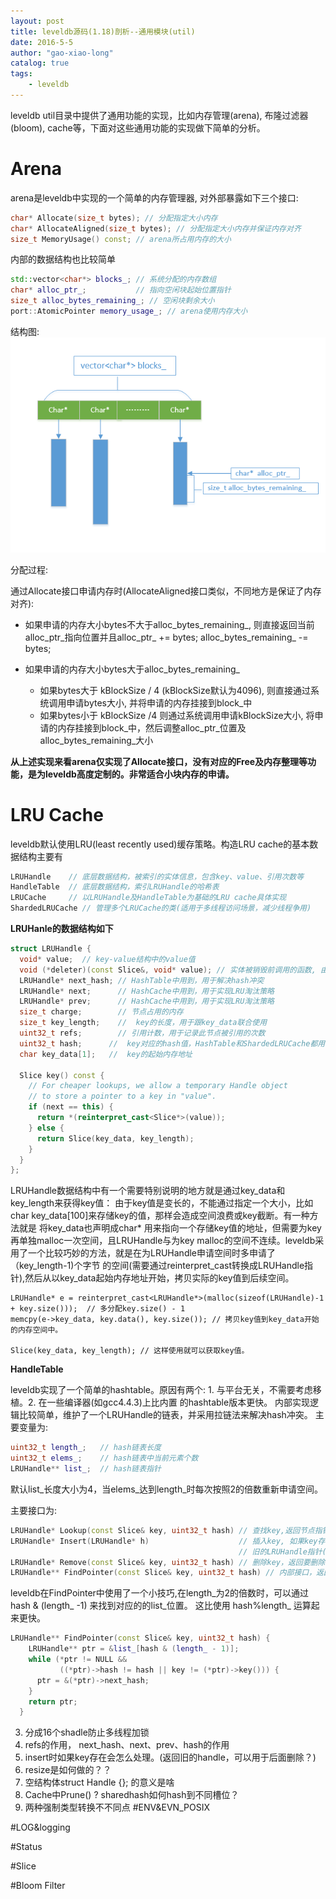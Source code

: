 ```yaml
---
layout: post
title: leveldb源码(1.18)剖析--通用模块(util)
date: 2016-5-5
author: "gao-xiao-long"
catalog: true
tags:
    - leveldb
---
```


leveldb util目录中提供了通用功能的实现，比如内存管理(arena), 布隆过滤器(bloom), cache等，下面对这些通用功能的实现做下简单的分析。

# Arena

arena是leveldb中实现的一个简单的内存管理器, 对外部暴露如下三个接口:

```C++
char* Allocate(size_t bytes); // 分配指定大小内存
char* AllocateAligned(size_t bytes); // 分配指定大小内存并保证内存对齐
size_t MemoryUsage() const; // arena所占用内存的大小

```

内部的数据结构也比较简单


```C++
std::vector<char*> blocks_; // 系统分配的内存数组
char* alloc_ptr_;           // 指向空闲块起始位置指针
size_t alloc_bytes_remaining_; // 空闲块剩余大小
port::AtomicPointer memory_usage_; // arena使用内存大小
```
结构图:
![结构图](/img/in-post/leveldb/arena.png)

分配过程:

通过Allocate接口申请内存时(AllocateAligned接口类似，不同地方是保证了内存对齐):

- 如果申请的内存大小bytes不大于alloc_bytes_remaining_, 则直接返回当前alloc_ptr_指向位置并且alloc_ptr_ += bytes; alloc_bytes_remaining_ -= bytes;

- 如果申请的内存大小bytes大于alloc_bytes_remaining_

    - 如果bytes大于 kBlockSize / 4 (kBlockSize默认为4096), 则直接通过系统调用申请bytes大小, 并将申请的内存挂接到block_中
    - 如果bytes小于 kBlockSize /4 则通过系统调用申请kBlockSize大小, 将申请的内存挂接到block_中，然后调整alloc_ptr_位置及alloc_bytes_remaining_大小

**从上述实现来看arena仅实现了Allocate接口，没有对应的Free及内存整理等功能，是为leveldb高度定制的。非常适合小块内存的申请。**


# LRU Cache

leveldb默认使用LRU(least recently used)缓存策略。构造LRU cache的基本数据结构主要有

```C++
LRUHandle    // 底层数据结构，被索引的实体信息，包含key、value、引用次数等
HandleTable  // 底层数据结构，索引LRUHandle的哈希表
LRUCache     // 以LRUHandle及HandleTable为基础的LRU cache具体实现
ShardedLRUCache // 管理多个LRUCache的类(适用于多线程访问场景，减少线程争用)
```

**LRUHanle的数据结构如下**

```C++
struct LRUHandle {
  void* value;  // key-value结构中的value值
  void (*deleter)(const Slice&, void* value); // 实体被销毁前调用的函数, 由外部传入
  LRUHandle* next_hash; // HashTable中用到，用于解决hash冲突
  LRUHandle* next;      // HashCache中用到，用于实现LRU淘汰策略
  LRUHandle* prev;      // HashCache中用到，用于实现LRU淘汰策略
  size_t charge;        // 节点占用的内存
  size_t key_length;    //  key的长度，用于跟key_data联合使用
  uint32_t refs;        // 引用计数，用于记录此节点被引用的次数
  uint32_t hash;      //  key对应的hash值，HashTable和ShardedLRUCache都用得到
  char key_data[1];   //  key的起始内存地址

  Slice key() const {
    // For cheaper lookups, we allow a temporary Handle object
    // to store a pointer to a key in "value".
    if (next == this) {
      return *(reinterpret_cast<Slice*>(value));
    } else {
      return Slice(key_data, key_length);
    }
  }
};
```
LRUHandle数据结构中有一个需要特别说明的地方就是通过key_data和key_length来获得key值：
由于key值是变长的，不能通过指定一个大小，比如char key_data[100]来存储key的值，那样会造成空间浪费或key截断。有一种方法就是
将key_data也声明成char* 用来指向一个存储key值的地址，但需要为key再单独malloc一次空间，且LRUHandle与为key
malloc的空间不连续。leveldb采用了一个比较巧妙的方法，就是在为LRUHandle申请空间时多申请了（key_length-1)个字节
的空间(需要通过reinterpret_cast转换成LRUHandle指针),然后从以key_data起始内存地址开始，拷贝实际的key值到后续空间。

```
LRUHandle* e = reinterpret_cast<LRUHandle*>(malloc(sizeof(LRUHandle)-1 + key.size()));  // 多分配key.size() - 1
memcpy(e->key_data, key.data(), key.size()); // 拷贝key值到key_data开始的内存空间中。

Slice(key_data, key_length); // 这样使用就可以获取key值。

```

**HandleTable**

leveldb实现了一个简单的hashtable。原因有两个: 1. 与平台无关，不需要考虑移植。2. 在一些编译器(如gcc4.4.3)上比内置
的hashtable版本更快。
内部实现逻辑比较简单，维护了一个LRUHandle的链表，并采用拉链法来解决hash冲突。
主要变量为:

```C++
uint32_t length_;   // hash链表长度
uint32_t elems_;    // hash链表中当前元素个数
LRUHandle** list_;  // hash链表指针
```
默认list_长度大小为4，当elems_达到length_时每次按照2的倍数重新申请空间。

主要接口为:

```C++
LRUHandle* Lookup(const Slice& key, uint32_t hash) // 查找key,返回节点指针
LRUHandle* Insert(LRUHandle* h)                    // 插入key, 如果key存在,返回NULL，否则返回key对应的
                                                   // 旧的LRUHandle指针(后续可以将其释放)
LRUHandle* Remove(const Slice& key, uint32_t hash) // 删除key，返回要删除的LRUHandle指针(后续可以将其释放)
LRUHandle** FindPointer(const Slice& key, uint32_t hash) // 内部接口，返回key在list_中的位置
```

leveldb在FindPointer中使用了一个小技巧,在length_为2的倍数时，可以通过 hash & (length_ -1) 来找到对应的的list_位置。
这比使用 hash%length_ 运算起来更快。

```C++
LRUHandle** FindPointer(const Slice& key, uint32_t hash) {
    LRUHandle** ptr = &list_[hash & (length_ - 1)];
    while (*ptr != NULL &&
           ((*ptr)->hash != hash || key != (*ptr)->key())) {
      ptr = &(*ptr)->next_hash;
    }
    return ptr;
  }
```





3. 分成16个shadle防止多线程加锁
4. refs的作用， next_hash、next、prev、hash的作用
5. insert时如果key存在会怎么处理。(返回旧的handle，可以用于后面删除？)
6. resize是如何做的？？
7. 空结构体struct Handle {}; 的意义是啥
8. Cache中Prune() ? sharedhash如何hash到不同槽位？
9. 两种强制类型转换不不同点
#ENV&EVN_POSIX

#LOG&logging

#Status

#Slice

#Bloom Filter
